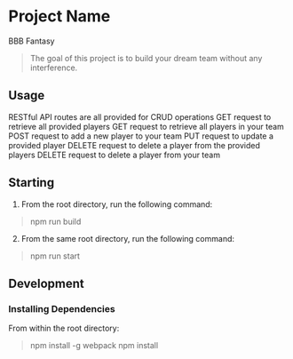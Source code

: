 # Project Name
BBB Fantasy
 > The goal of this project is to build your dream team without any interference.
 
## Usage ##
RESTful API routes are all provided for CRUD operations
GET request to retrieve all provided players
GET request to retrieve all players in your team
POST request to add a new player to your team
PUT request to update a provided player
DELETE request to delete a player from the provided players
DELETE request to delete a player from your team

## Starting ##
 1. From the root directory, run the following command:
   > npm run build
 2. From the same root directory, run the following command:
   > npm run start

## Development ##
### Installing Dependencies ###
 From within the root directory:
 > npm install -g webpack
 > npm install
